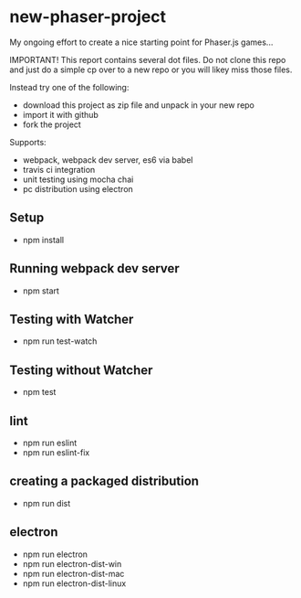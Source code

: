 # new-phaser-project
My ongoing effort to create a nice starting point for Phaser.js games...

IMPORTANT! This report contains several dot files. Do not clone this repo and just do a simple cp over to a new repo or you will likey miss those files.

Instead try one of the following: 
- download this project as zip file and unpack in your new repo
- import it with github 
- fork the project

Supports:
- webpack, webpack dev server, es6 via babel
- travis ci integration
- unit testing using mocha chai
- pc distribution using electron

## Setup
- npm install

## Running webpack dev server
- npm start

## Testing with Watcher
- npm run test-watch

## Testing without Watcher
- npm test

## lint
- npm run eslint
- npm run eslint-fix

## creating a packaged distribution
- npm run dist

## electron
- npm run electron
- npm run electron-dist-win
- npm run electron-dist-mac
- npm run electron-dist-linux

